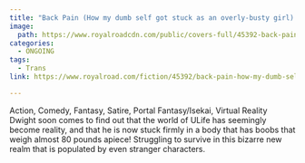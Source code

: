 ```yaml
---
title: "Back Pain (How my dumb self got stuck as an overly-busty girl) by sneekurp"
image:
  path: https://www.royalroadcdn.com/public/covers-full/45392-back-pain-how-my-dumb-self-got-stuck-as-an-overly-busty.jpg
categories:
  - ONGOING
tags:
  - Trans
link: https://www.royalroad.com/fiction/45392/back-pain-how-my-dumb-self-got-stuck-as-an-overly-busty

---
```

Action, Comedy, Fantasy, Satire, Portal Fantasy/Isekai, Virtual Reality
Dwight soon comes to find out that the world of ULife has seemingly become reality, and that he is now stuck firmly in a body that has boobs that weigh almost 80 pounds apiece! Struggling to survive in this bizarre new realm that is populated by even stranger characters.

